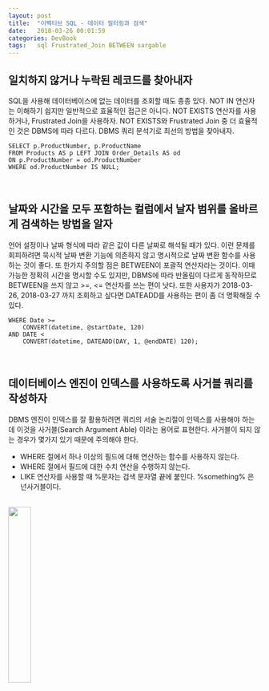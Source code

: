 ```yaml
---
layout: post
title:  "이펙티브 SQL - 데이터 필터링과 검색"
date:   2018-03-26 00:01:59
categories: DevBook
tags:	sql Frustrated_Join BETWEEN sargable
---
```


## 일치하지 않거나 누락된 레코드를 찾아내자
SQL을 사용해 데이터베이스에 없는 데이터를 조회할 때도 종종  있다. NOT IN 연산자는 이해하기 쉽지만 일반적으로 효율적인 접근은 아니다. NOT EXISTS 연산자를 사용하거나, Frustrated Join을 사용하자. NOT EXISTS와 Frustrated Join 중 더 효율적인 것은 DBMS에 따라 다르다. DBMS 쿼리 분석기로 최선의 방법을 찾아내자. 
```
SELECT p.ProductNumber, p.ProductName 
FROM Products AS p LEFT JOIN Order_Details AS od
ON p.ProductNumber = od.ProductNumber
WHERE od.ProductNumber IS NULL;
```

<br/>

## 날짜와 시간을 모두 포함하는 컬럼에서 날자 범위를 올바르게 검색하는 방법을 알자
언어 설정이나 날짜 형식에 따라 같은 값이 다른 날짜로 해석될 때가 있다. 이런 문제를 회피하려면 묵시적 날짜 변환 기능에 의존하지 않고 명시적으로 날짜 변환 함수를 사용하는 것이 좋다. 또 한가지 주의할 점은 BETWEEN이 포괄적 연산자라는 것이다. 이때 가능한 정확히 시간을 명시할 수도 있지만, DBMS에 따라 반올림이 다르게 동작하므로 BETWEEN을 쓰지 않고 >=, <= 연산자를 쓰는 편이 낫다. 또한 사용자가 2018-03-26, 2018-03-27 까지 조회하고 싶다면 DATEADD를 사용하는 편이 좀 더 명확해질 수 있다. 
```
WHERE Date >= 
    CONVERT(datetime, @startDate, 120)
AND DATE <
    CONVERT(datetime, DATEADD(DAY, 1, @endDATE) 120);
```

<br/>

## 데이터베이스 엔진이 인덱스를 사용하도록 사거블 쿼리를 작성하자
DBMS 엔진이 인덱스를 잘 활용하려면 쿼리의 서술 논리절이 인덱스를 사용해야 하는데 이것을 사거블(Search Argument Able) 이라는 용어로 표현한다. 사거블이 되지 않는 경우가 몇가지 있기 때문에 주의해야 한다.
- WHERE 절에서 하나 이상의 필드에 대해 연산하는 함수를 사용하지 않는다. 
- WHERE 절에서 필드에 대한 수치 연산을 수행하지 않는다. 
- LIKE 연산자를 사용할 때 %문자는 검색 문자열 끝에 붙인다. %something% 은 넌사거블이다.

<br/>

<a href="http://www.aladin.co.kr/shop/wproduct.aspx?ItemId=124421253">
  <img class="book" style="width: 30%; height: 30%" src="http://image.aladin.co.kr/product/12442/12/cover/k802531656_1.jpg"/>
</a>



